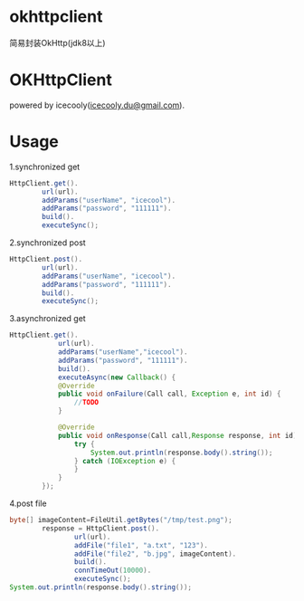 # okhttpclient
简易封装OkHttp(jdk8以上)

OKHttpClient
======
powered by icecooly(icecooly.du@gmail.com).

Usage
==============
1.synchronized get
```java
HttpClient.get().
		url(url).
		addParams("userName", "icecool").
		addParams("password", "111111").
		build().
		executeSync();
```
		
2.synchronized post
```java
HttpClient.post().
		url(url).
		addParams("userName", "icecool").
		addParams("password", "111111").
		build().
		executeSync();
```

3.asynchronized get
```java
HttpClient.get().
			url(url).
			addParams("userName","icecool").
			addParams("password", "111111").
			build().
			executeAsync(new Callback() {
			@Override
			public void onFailure(Call call, Exception e, int id) {
				//TODO
			}

			@Override
			public void onResponse(Call call,Response response, int id) {
				try {
					System.out.println(response.body().string());
				} catch (IOException e) {
				}
			}
		});
```
		
4.post file
```java
byte[] imageContent=FileUtil.getBytes("/tmp/test.png");
		response = HttpClient.post().
				url(url).
				addFile("file1", "a.txt", "123").
				addFile("file2", "b.jpg", imageContent).
				build().
				connTimeOut(10000).
				executeSync();
System.out.println(response.body().string());
```

